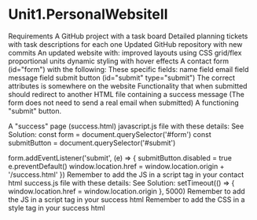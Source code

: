 # Unit1.PersonalWebsiteII

Requirements
A GitHub project with a task board
Detailed planning tickets with task descriptions for each one
Updated GitHub repository with new commits
An updated website with:
improved layouts using CSS grid/flex
proportional units
dynamic styling with hover effects
A contact form (id="form") with the following:
These specific fields:
name field
email field
message field
submit button (id="submit" type="submit")
The correct attributes is somewhere on the website
Functionality that when submitted should redirect to another HTML file containing a success message (The form does not need to send a real email when submitted)
A functioning "submit" button.

A "success" page (success.html)
javascript.js file with these details:
See Solution:
const form = document.querySelector('#form')
const submitButton = document.querySelector('#submit')

form.addEventListener('submit', (e) => {
  submitButton.disabled = true
  e.preventDefault()
  window.location.href = window.location.origin + '/success.html'
})
Remember to add the JS in a script tag in your contact html
success.js file with these details:
See Solution:
setTimeout(() => {
  window.location.href = window.location.origin
}, 5000)
Remember to add the JS in a script tag in your success html
Remember to add the CSS in a style tag in your success html
